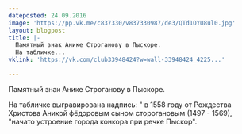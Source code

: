 ```yaml
---
dateposted: 24.09.2016
image: 'https://pp.vk.me/c837330/v837330987/de3/QTd1OYU8ul0.jpg'
layout: blogpost
title: |-
  Памятный знак Анике Строганову в Пыскоре. 
  На табличке...
vklink: 'https://vk.com/club33948424?w=wall-33948424_4225...'

---
```

Памятный знак Анике Строганову в Пыскоре. 
 
На табличке выгравирована надпись: " в 1558 году от Рождества Христова Аникой фёдоровым сыном сторогановым (1497 - 1569), "начато устроение города конкора при речке Пыскор".

